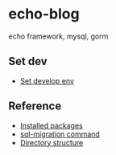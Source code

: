 # echo-blog
echo framework, mysql, gorm

## Set dev

- [Set develop env](./docs/dev.md)

## Reference

- [Installed packages](docs/packages.md)
- [sql-migration command](docs/sql_migrate.md)
- [Directory structure](docs/structure.md)
